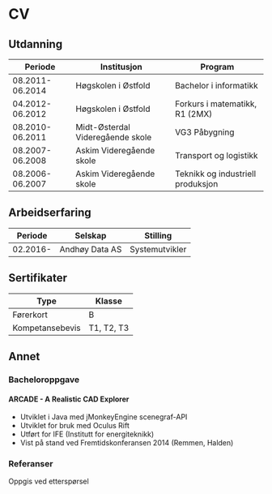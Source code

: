 # CV
## Utdanning
| Periode | Institusjon | Program |
| --------------- | --------------- | --------------- |
| 08.2011-06.2014 | Høgskolen i Østfold | Bachelor i informatikk |
| 04.2012-06.2012 | Høgskolen i Østfold | Forkurs i matematikk, R1 (2MX) |
| 08.2010-06.2011 | Midt-Østerdal Videregående skole | VG3 Påbygning |
| 08.2007-06.2008 | Askim Videregående skole | Transport og logistikk |
| 08.2006-06.2007 | Askim Videregående skole | Teknikk og industriell produksjon |

## Arbeidserfaring
| Periode | Selskap | Stilling |
| --- | --- | --- |
| 02.2016- | Andhøy Data AS | Systemutvikler |

## Sertifikater
| Type | Klasse |
| --- | --- |
| Førerkort | B |
| Kompetansebevis | T1, T2, T3 |

## Annet
### Bacheloroppgave
#### ARCADE - A Realistic CAD Explorer
* Utviklet i Java med jMonkeyEngine scenegraf-API
* Utviklet for bruk med Oculus Rift
* Utført for IFE (Institutt for energiteknikk)
* Vist på stand ved Fremtidskonferansen 2014 (Remmen, Halden)

### Referanser
Oppgis ved etterspørsel
